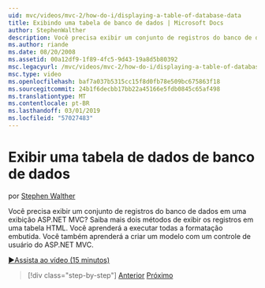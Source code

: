 ```yaml
---
uid: mvc/videos/mvc-2/how-do-i/displaying-a-table-of-database-data
title: Exibindo uma tabela de banco de dados | Microsoft Docs
author: StephenWalther
description: Você precisa exibir um conjunto de registros do banco de dados em uma exibição ASP.NET MVC? Saiba mais dois métodos de exibir os registros em uma tabela HTML. Você aprenderá a executar todas t...
ms.author: riande
ms.date: 08/20/2008
ms.assetid: 00a12df9-1f89-4fc5-9d43-19a8d5b80392
msc.legacyurl: /mvc/videos/mvc-2/how-do-i/displaying-a-table-of-database-data
msc.type: video
ms.openlocfilehash: baf7a037b5315cc15f8d0fb78e509bc675863f18
ms.sourcegitcommit: 24b1f6decbb17bb22a45166e5fdb0845c65af498
ms.translationtype: MT
ms.contentlocale: pt-BR
ms.lasthandoff: 03/01/2019
ms.locfileid: "57027483"
---
```

<a name="displaying-a-table-of-database-data"></a>Exibir uma tabela de dados de banco de dados
====================
por [Stephen Walther](https://github.com/StephenWalther)

Você precisa exibir um conjunto de registros do banco de dados em uma exibição ASP.NET MVC? Saiba mais dois métodos de exibir os registros em uma tabela HTML. Você aprenderá a executar todas a formatação embutida. Você também aprenderá a criar um modelo com um controle de usuário do ASP.NET MVC.

[&#9654;Assista ao vídeo (15 minutos)](https://channel9.msdn.com/Blogs/ASP-NET-Site-Videos/displaying-a-table-of-database-data)

> [!div class="step-by-step"]
> [Anterior](creating-model-classes-with-linq-to-sql.md)
> [Próximo](what-is-aspnet-mvc-80-minute-technical-video-for-developers-building-nerddinner.md)
